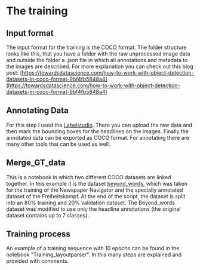# The training

## Input format

The input format for the training is the COCO format. The folder structure looks like this, that you have a folder with the raw unprocessed image data and outside the folder a .json file in which all annotations and metadata to the images are described. For more explanation you can check out this blog post:
[https://towardsdatascience.com/how-to-work-with-object-detection-datasets-in-coco-format-9bf4fb5848a4](https://towardsdatascience.com/how-to-work-with-object-detection-datasets-in-coco-format-9bf4fb5848a4)

## Annotating Data

For this step I used the [Labelstudio](https://github.com/heartexlabs/label-studio). There you can upload the raw data and then mark the bounding boxes for the headlines on the images. Finally the annotated data can be exported as COCO format. 
For annotating there are many other tools that can be used as well.

## Merge_GT_data

This is a notebook in which two different COCO datasets are linked together. In this example it is the dataset [beyond_words](https://github.com/LibraryOfCongress/newspaper-navigator#training-dataset-for-visual-content-recognition-in-historic-newspapers), which was taken for the training of the Newspaper Navigator and the specially annotated dataset of the Freiheitskampf. At the end of the script, the dataset is split into an 80% training and 20% validation dataset. 
The Beyond_words dataset was modified to use only the headline annotations (the original dataset contains up to 7 classes).

## Training process

An example of a training sequence with 10 epochs can be found in the notebook "Training_layoutparser". In this many steps are explained and provided with comments. 


